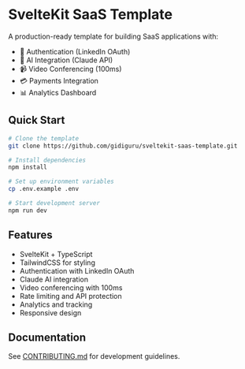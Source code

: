 # SvelteKit SaaS Template

A production-ready template for building SaaS applications with:

- 🔐 Authentication (LinkedIn OAuth)
- 🤖 AI Integration (Claude API)
- 📹 Video Conferencing (100ms)
- 💳 Payments Integration
- 📊 Analytics Dashboard

## Quick Start

```bash
# Clone the template
git clone https://github.com/gidiguru/sveltekit-saas-template.git

# Install dependencies
npm install

# Set up environment variables
cp .env.example .env

# Start development server
npm run dev
```

## Features

- SvelteKit + TypeScript
- TailwindCSS for styling
- Authentication with LinkedIn OAuth
- Claude AI integration
- Video conferencing with 100ms
- Rate limiting and API protection
- Analytics and tracking
- Responsive design

## Documentation

See [CONTRIBUTING.md](./CONTRIBUTING.md) for development guidelines.